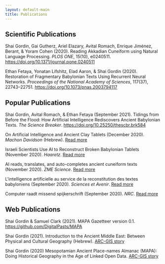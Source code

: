 ```yaml
---
layout: default-main
title: Publications
---
```


## Scientific Publications

Shai Gordin, Gai Gutherz, Ariel Elazary, Avital Romach, Enrique Jiménez, Berant, & Yoram Cohen (2020). Reading Akkadian Cuneiform using Natural Language Processing. _PLOS ONE_, 15(10), e0240511. <https://doi.org/10.1371/journal.pone.0240511>

Ethan Fetaya, Yonatan Lifshitz, Elad Aaron, & Shai Gordin (2020). Restoration of Fragmentary Babylonian Texts Using Recurrent Neural Networks. _Proceedings of the National Academy of Sciences_, 117(37), 22743–22751. <https://doi.org/10.1073/pnas.2003794117>

## Popular Publications

Shai Gordin, Avital Romach, & Ethan Fetaya (September 2021). Tidings from Before the Flood: How Artificial Intelligence Rediscovers Ancient Babylonian Texts. _The Science Breaker_. <https://doi.org/10.25250/thescbr.brk584>

On Artificial Intelligence and Ancient Clay Tablets (December 2020). _Machon Davidson_ (Hebrew). [Read more](https://davidson.weizmann.ac.il/online/firefly/%D7%A2%D7%9C-%D7%91%D7%99%D7%A0%D7%94-%D7%9E%D7%9C%D7%90%D7%9B%D7%95%D7%AA%D7%99%D7%AA-%D7%95%D7%9C%D7%95%D7%97%D7%95%D7%AA-%D7%97%D7%A8%D7%A1-%D7%A2%D7%AA%D7%99%D7%A7%D7%99%D7%9D)

Israeli Scientists Use AI to Reconstruct Broken Babylonian Tablets (November 2020). _Haaretz_. [Read more](https://www.haaretz.com/israel-news/scientists-artificial-intelligence-babylonian-tablets-cuneiform-script-israel-1.9284653)

AI reads, translates, and auto-completes ancient cuneiform texts (November 2020). _ZME Science_. [Read more](https://www.zmescience.com/science/ai-reads-translates-cuneiform-052352/)

L'intelligence artificielle au service de la reconstitution des textes babyloniens (September 2020). _Sciences et Avenir_. [Read more](https://www.sciencesetavenir.fr/archeo-paleo/archeologie/l-intelligence-artificielle-au-service-de-la-reconstitution-des-textes-babyloniens_147234)

Computer raadt missend spijkerschrift (September 2020). _NRC_. [Read more](https://www.nrc.nl/nieuws/2020/09/07/computer-raadt-missend-spijkerschrift-a4011043)

## Web Publications

Shai Gordin & Samuel Clark (2021). MAPA Gazetteer version 0.1. <https://github.com/DigitalPasts/MAPA>

Shai Gordin (2021). Introduction to the Ancient Middle East: Between Physical and Cultural Geography (Hebrew). [ARC-GIS story](https://www.arcgis.com/apps/MapJournal/index.html?appid=0d8ea53679044b78b8237690b5e4c842)

Shai Gordin (2020) Mesopotamian Ancient Place-names Almanac (MAPA): Doing Historical Geography in the Age of Linked Open Data. [ARC-GIS story](https://arcg.is/0mLyC8)